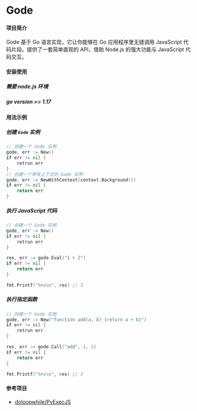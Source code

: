 # Gode  #

#### 项目简介

Gode 基于 Go 语言实现，它让你能够在 Go 应用程序里无缝调用 JavaScript 代码片段。提供了一套简单直观的 API，借助
Node.js 的强大功能与 JavaScript 代码交互。

#### 安装使用

##### 需要 node.js 环境
##### go version >= 1.17

#### 用法示例

##### 创建 `Gode` 实例

```go
// 创建一个 Gode 实例
gode, err := New()
if err != nil {
    retrun err
}
// 创建一个带有上下文的 Gode 实例
gode, err := NewWithContext(context.Background())
if err != nil {
    return err
}
```

##### 执行 JavaScript 代码
```go
// 创建一个 Gode 实例
gode, err := New()
if err != nil {
    retrun err
}

res, err := gode.Eval("1 + 2")
if err != nil {
	return err
}

fmt.Printf("%+v\n", res) // 3
```
##### 执行指定函数
```go
// 创建一个 Gode 实例
gode, err := New("function add(a, b) {return a + b}")
if err != nil {
    retrun err
}

res, err := gode.Call("add", 1, 2)
if err != nil {
	return err
}

fmt.Printf("%+v\n", res) // 3
```


#### 参考项目

* [doloopwhile/PyExecJS](https://github.com/doloopwhile/PyExecJS)

